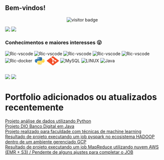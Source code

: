 ## Bem-vindos!    

<p align="center">
  <img src="https://visitor-badge.glitch.me/badge?page_id=ricardomuraoka.visitor-badge" alt="visitor badge"/>
</p>


<div>
  <a href="https://www.linkedin.com/in/ricardo-muraoka//"></a>
   <img height="180em" src="https://github-readme-stats.vercel.app/api?username=ricardomuraoka&show_icons=true&theme=dark&include_all_commits=true" />
   <img height="180em" src="https://github-readme-stats.vercel.app/api/top-langs/?username=ricardomuraoka&layout=compact&langs_count=100&theme=dark" />
</div>

### Conhecimentos e maiores interesses 😜

 <div style="display: inline_block">
<img align ="center" alt="Ric-vscode" height="35" width="40"  
img src="https://api.iconify.design/cib/apache-spark.svg?color=%23c0392b" />
<img align ="center" alt="Ric-vscode" height="35" width="40"
img src="https://api.iconify.design/grommet-icons/hadoop.svg?color=%233498db" />
<img align ="center" alt="Ric-vscode" height="30" width="40" 
img src="https://cdn.jsdelivr.net/gh/devicons/devicon/icons/azure/azure-original.svg" />
<img align ="center" alt="Ric-vscode" height="30" width="40" 
img src="https://cdn.jsdelivr.net/gh/devicons/devicon/icons/intellij/intellij-original.svg" />
<img align ="center" alt="Ric-vscode" height="30" width="40" 
img src="https://cdn.jsdelivr.net/gh/devicons/devicon/icons/vscode/vscode-original.svg" />
<img align ="center" alt="Ric-docker" height="30" width="40" 
img src="https://cdn.jsdelivr.net/gh/devicons/devicon/icons/docker/docker-original-wordmark.svg" />
    <img align="center" alt="Ric-Python" height="30" width="40" 
src="https://raw.githubusercontent.com/devicons/devicon/master/icons/python/python-original.svg">
  <img align="center" alt="Ric-Python" height="30" width="40" 
src="https://raw.githubusercontent.com/devicons/devicon/master/icons/git/git-original.svg">
  <img align="center" src="https://img.icons8.com/color/48/000000/mysql-logo.png" alt="MySQL" title="MySQL" width="30" height="30"/>
  <img align="center" src="https://img.icons8.com/color/48/4a90e2/linux.png" alt="LINUX" title="LINUX" width="30" height="30"/>
  <img align="center" src="https://img.icons8.com/color/48/4a90e2/java-coffee-cup-logo.png" alt="Java" title="Java" width="34" height="30"/>
</div>

 ##

<div>
  <a href = "mailto:ricardomr8@hotmail.com"><img src="https://img.shields.io/badge/Microsoft_Outlook-0078D4?style=for-the-badge&logo=microsoft-outlook&logoColor=white&logoColor=white" target="_blank"></a>
  <a href="https://www.linkedin.com/in/ricardo-muraoka/" target="_blank"><img src="https://img.shields.io/badge/-LinkedIn-%230077B5?style=for-the-badge&logo=linkedin&logoColor=white" target="_blank"></a>

</div>


<div>
  <h1> Portfolio adicionados ou atualizados recentemente</h1>  
</div>
<div>
  <a href="https://github.com/ricardomuraoka/pandas-covid/">Projeto análise de dados utilizando Python</a>
  </div>
<div>
  <a href="https://github.com/ricardomuraoka/desafio-dio-banco-digital">Projeto DIO Banco Digital em Java</a>
</div>
<div>
  <a href="https://github.com/ricardomuraoka/Projeto-PUC-machine-learning">Projeto realizado para faculdade com técnicas de machine learning</a>
</div>
<div>
  <a href="https://github.com/ricardomuraoka/hadoop-pyspark-gcp">Resultado de projeto executando um job pyspark no ecosistema HADOOP dentro de um ambiente gerenciado GCP</a>
</div>
<div>
  <a href="https://github.com/ricardomuraoka/aws-dio">Resultado de projeto executando um job MapReduce utilizando nuvem AWS (EMR + S3) / Pendente de alguns ajustes para completar o JOB </a>
</div>
